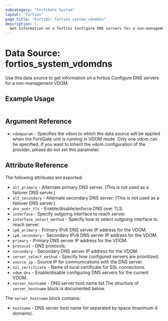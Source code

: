 ```yaml
---
subcategory: "FortiGate System"
layout: "fortios"
page_title: "FortiOS: fortios_system_vdomdns"
description: |-
  Get information on a fortios Configure DNS servers for a non-management VDOM.
---
```


# Data Source: fortios_system_vdomdns
Use this data source to get information on a fortios Configure DNS servers for a non-management VDOM.


## Example Usage

```hcl

```

## Argument Reference

* `vdomparam` - Specifies the vdom to which the data source will be applied when the FortiGate unit is running in VDOM mode. Only one vdom can be specified. If you want to inherit the vdom configuration of the provider, please do not set this parameter.

## Attribute Reference

The following attributes are exported:

* `alt_primary` - Alternate primary DNS server. (This is not used as a failover DNS server.)
* `alt_secondary` - Alternate secondary DNS server. (This is not used as a failover DNS server.)
* `dns_over_tls` - Enable/disable/enforce DNS over TLS.
* `interface` - Specify outgoing interface to reach server.
* `interface_select_method` - Specify how to select outgoing interface to reach server.
* `ip6_primary` - Primary IPv6 DNS server IP address for the VDOM.
* `ip6_secondary` - Secondary IPv6 DNS server IP address for the VDOM.
* `primary` - Primary DNS server IP address for the VDOM.
* `protocol` - DNS protocols.
* `secondary` - Secondary DNS server IP address for the VDOM.
* `server_select_method` - Specify how configured servers are prioritized.
* `source_ip` - Source IP for communications with the DNS server.
* `ssl_certificate` - Name of local certificate for SSL connections.
* `vdom_dns` - Enable/disable configuring DNS servers for the current VDOM.
* `server_hostname` - DNS server host name list.The structure of `server_hostname` block is documented below.

The `server_hostname` block contains:

* `hostname` - DNS server host name list separated by space (maximum 4 domains).
